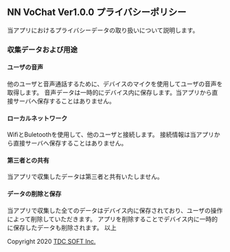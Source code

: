 ## NN VoChat Ver1.0.0 プライバシーポリシー
当アプリにおけるプライバシーデータの取り扱いについて説明します。

### 収集データおよび用途

#### ユーザの音声

他のユーザと音声通話するために、デバイスのマイクを使用してユーザの音声を取得します。
音声データは一時的にデバイス内に保存します。当アプリから直接サーバへ保存することはありません。

#### ローカルネットワーク

WifiとBuletoothを使用して、他のユーザと接続します。
接続情報は当アプリから直接サーバへ保存することはありません。

#### 第三者との共有

当アプリで収集したデータは第三者と共有いたしません。

#### データの削除と保存

当アプリで収集した全てのデータはデバイス内に保存されており、ユーザの操作によって削除していただきます。
アプリを削除することでデバイス内に一時的に保存したデータも削除されます。
以上

Copyright 2020 [TDC SOFT Inc.](https://www.tdc.co.jp/)

